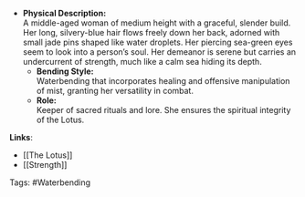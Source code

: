 - **Physical Description:**  
        A middle-aged woman of medium height with a graceful, slender build. Her long, silvery-blue hair flows freely down her back, adorned with small jade pins shaped like water droplets. Her piercing sea-green eyes seem to look into a person’s soul. Her demeanor is serene but carries an undercurrent of strength, much like a calm sea hiding its depth.
    - **Bending Style:**  
        Waterbending that incorporates healing and offensive manipulation of mist, granting her versatility in combat.
    - **Role:**  
        Keeper of sacred rituals and lore. She ensures the spiritual integrity of the Lotus.

**Links**:
- [[The Lotus]]
- [[Strength]]

Tags:
#Waterbending